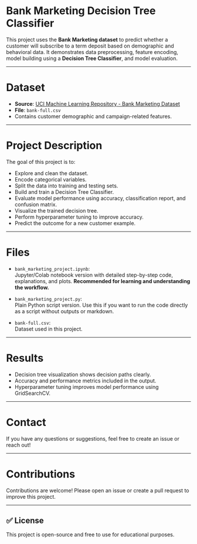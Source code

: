 
#  **Bank Marketing Decision Tree Classifier**

This project uses the **Bank Marketing dataset** to predict whether a customer will subscribe to a term deposit based on demographic and behavioral data. It demonstrates data preprocessing, feature encoding, model building using a **Decision Tree Classifier**, and model evaluation.

---

# Dataset

- **Source**: [UCI Machine Learning Repository - Bank Marketing Dataset](https://archive.ics.uci.edu/ml/datasets/bank+marketing)
- **File**: `bank-full.csv`
- Contains customer demographic and campaign-related features.

---

# Project Description

The goal of this project is to:

- Explore and clean the dataset.
- Encode categorical variables.
- Split the data into training and testing sets.
- Build and train a Decision Tree Classifier.
- Evaluate model performance using accuracy, classification report, and confusion matrix.
- Visualize the trained decision tree.
- Perform hyperparameter tuning to improve accuracy.
- Predict the outcome for a new customer example.

---

# Files

- `bank_marketing_project.ipynb`:  
  Jupyter/Colab notebook version with detailed step-by-step code, explanations, and plots. **Recommended for learning and understanding the workflow.**

- `bank_marketing_project.py`:  
  Plain Python script version. Use this if you want to run the code directly as a script without outputs or markdown.

- `bank-full.csv`:  
  Dataset used in this project.

---



# Results

- Decision tree visualization shows decision paths clearly.
- Accuracy and performance metrics included in the output.
- Hyperparameter tuning improves model performance using GridSearchCV.

---

# Contact

If you have any questions or suggestions, feel free to create an issue or reach out!

---

# Contributions

Contributions are welcome! Please open an issue or create a pull request to improve this project.

---

## ✅ **License**

This project is open-source and free to use for educational purposes.
